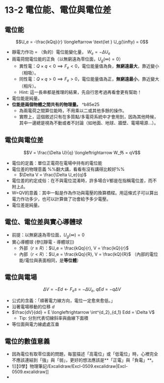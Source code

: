 # 13-2 電位能、電位與電位差
## 電位能
$$U_e = -\frac{kQq}{r} \longleftarrow \text{let } U_g(\infty) = 0$$
- 靜電力作功 = （負的）電位能變化量， $W_e = -\Delta U_e$
- 兩電荷間電位能的正負（以無窮遠為零位面，$U_g(\infty) = 0$）
	- 異性電：$Q\times q \lt 0 \implies F_e\lt 0$，電位能量值為負，**無窮遠最大**，靠近變小（相吸）。
	- 同性電：$Q\times q \gt 0 \implies F_e\gt 0$，電位能量值為正，**無窮遠最小**，靠近變大（相斥）。
	- Hint: 這一長串都是推理的結果，先自行思考過再看會更有幫助！
- 電位能是純量。
- **位能是兩個物體之間共有的物理量。** ^b85e25
	- 為兩電荷之間算位能時，不用乘以二或其他多餘的操作。
	- 實際上，這個敘述只有在多質點/多電荷系統中才會用到，因為其他時候，其中一邊總是視為不動或者不討論（如地面、地球、牆壁、電場場源...）。

## 電位與電位差
$$V = \frac{\Delta U}{q} \longleftrightarrow W_外 = qV$$
- 電位的定義：單位正電荷在電場中持有的電位能
- 電位差的物理意義 %%翻大講，看看有沒有講得比較好%%
	- $\Delta V = \frac{\Delta U_e}{q}$
- 電位差的約定成俗：在不與電位混淆時，許多場合$V$都是在指稱電位差，而不附上$\Delta$。
- W=QV的意義：其中一點是作為作功與電壓的換算橋樑。用這條式子可以算出電力作功多少，也可以計算做了功會給予多少電壓。
- 電位差是純量。

## 電位、電位差與實心導體球
- 前提：以無窮遠為零位面，$U_g(\infty) = 0$
- 實心導體球 (參[[靜電 - 導體球]])
	- 外部（$r\ge R$）：$U_e = \frac{kQq}{r}, V = \frac{kQ}{r}$
	- 內部（$r \lt R$）：$U_e = \frac{kQq}{R}, V = \frac{kQ}{R}$ （內部的電位能/電位與表面相同，是**等位體**）

## 電位與電場
$$\Delta V = -Ed \longleftarrow F_es = -\Delta U_e\text{, }qEd = -q\Delta V$$
- 公式的含義：「順著電力線方向，電位一定愈來愈低。」
- 沿著電場移動的位移 $d$
- $\frac{dV}{dd} = E \longleftrightarrow \int^{d_2}_{d_1} Edd = \Delta V$
	- Tip: 分別代表切線斜率與曲線下面積
- 等位面與電力線處處互垂

## 電位的數值意義
- 因為電位有取零位面的問題，每當描述「高電位」或「低電位」時，心裡完全不應該連結到「強」與「弱」，更好的想法應該是**「正電」與「負電」**。
- ![[【0學】物理筆記/Excalidraw/Excl-0509.excalidraw|Excl-0509.excalidraw]]
- 